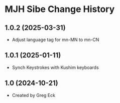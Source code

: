 MJH Sibe Change History
====================

1.0.2 (2025-03-31)
----------------
* Adjust language tag for mn-MN to mn-CN

1.0.1 (2025-01-11)
----------------
* Synch Keystrokes with Kushim keyboards

1.0 (2024-10-21)
----------------
* Created by Greg Eck
